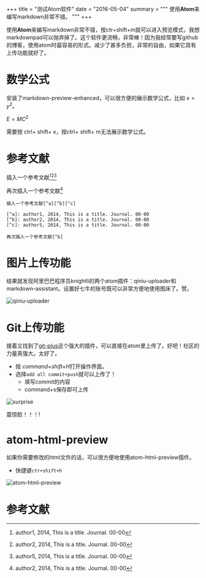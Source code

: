 +++
title =  "测试Atom软件"
date = "2016-05-04"
summary = """
使用**Atom**来编写markdown非常不错。
"""
+++



使用**Atom**来编写markdown非常不错，按ctr+shift+m就可以进入预览模式，我想markdownpad可以抛弃掉了。这个软件更流畅，非常棒！因为我经常要写github的博客，使用atom时最容易的形式。减少了甚多负担，非常的自由，如果它具有上传功能就好了。

# 数学公式

安装了markdown-preview-enhanced，可以很方便的展示数学公式，比如 $x = y^2$。

$E = MC^2$

需要按 ctrl+ shift+ x，按ctrl+ shift+ m无法展示数学公式。

# 参考文献

插入一个参考文献[^a][^b][^c]

[^a]: author1, 2014, This is a title. Journal. 00-00
[^b]: author2, 2014, This is a title. Journal. 00-00
[^c]: author5, 2014, This is a title. Journal. 00-00

再次插入一个参考文献[^b]

```
插入一个参考文献[^a][^b][^c]

[^a]: author1, 2014, This is a title. Journal. 00-00
[^b]: author2, 2014, This is a title. Journal. 00-00
[^c]: author5, 2014, This is a title. Journal. 00-00

再次插入一个参考文献[^b]
```

# 图片上传功能
结果就发现阿里巴巴程序员knightli的两个atom插件：qiniu-uploader和markdown-assistant。设置好七牛的账号既可以非常方便地使用图床了。赞。

![qiniu-uploader](http://oaf2qt3yk.bkt.clouddn.com/1895b6670f7276a1f10903cf1305e686.png)

# Git上传功能
接着又找到了[git-plus](https://atom.io/packages/git-plus)这个强大的插件，可以直接在atom里上传了。好吧！社区的力量真强大。太好了。

- 按 *command+shift+H*打开操作界面。
- 选择`add all commit+push`就可以上传了！
  * 填写commit的内容
  * command+s保存即可上传

![surprise](http://oaf2qt3yk.bkt.clouddn.com/7497f687c919c447882fd0abd4d68bc2.png)

震惊脸！！！!

# atom-html-preview

如果你需要修改的html文件的话，可以很方便地使用atom-html-preview插件。

- 快捷键`ctr+shift+h`

![atom-html-preview](http://oaf2qt3yk.bkt.clouddn.com/d832f904c15079ed7f38816a5407c1b6.png)

# 参考文献
